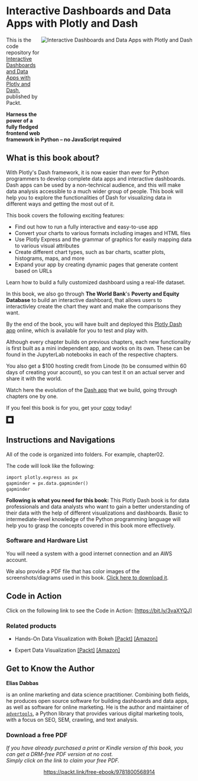 # Interactive Dashboards and Data Apps with Plotly and Dash

<a href="https://www.packtpub.com/product/interactive-dashboards-and-data-apps-with-plotly-and-dash/9781800568914?utm_source=github&utm_medium=repository&utm_campaign=9781800568914"><img src="https://static.packt-cdn.com/products/9781800568914/cover/smaller" alt="Interactive Dashboards and Data Apps with Plotly and Dash" height="256px" align="right"></a>

This is the code repository for [Interactive Dashboards and Data Apps with Plotly and Dash](https://www.packtpub.com/product/interactive-dashboards-and-data-apps-with-plotly-and-dash/9781800568914?utm_source=github&utm_medium=repository&utm_campaign=9781800568914), published by Packt.

**Harness the power of a fully fledged frontend web framework in Python – no JavaScript required**

## What is this book about?
With Plotly's Dash framework, it is now easier than ever for Python programmers to develop complete data apps and interactive dashboards. Dash apps can be used by a non-technical audience, and this will make data analysis accessible to a much wider group of people. This book will help you to explore the functionalities of Dash for visualizing data in different ways and getting the most out of it.

This book covers the following exciting features: 
* Find out how to run a fully interactive and easy-to-use app
* Convert your charts to various formats including images and HTML files
* Use Plotly Express and the grammar of graphics for easily mapping data to various visual attributes
* Create different chart types, such as bar charts, scatter plots, histograms, maps, and more
* Expand your app by creating dynamic pages that generate content based on URLs

Learn how to build a fully customized dashboard using a real-life dataset.

In this book, we also go through **The World Bank**'s **Poverty and Equity Database** to build
an interactive dashboard, that allows users to interactivley create the chart
they want and make the comparisons they want.

By the end of the book, you will have built and deployed this
[Plotly Dash app](https://povertydata.org) online, which is available for you to test and play with.

Although every chapter builds on previous chapters, each new functionality is
first built as a mini independent app, and works on its own. These can be found
in the JupyterLab notebooks in each of the respective chapters.

You also get a $100 hosting credit from Linode (to be consumed within 60 days of creating your account), so you can test it on an actual server and share it with the world.

Watch here the evolution of the [Dash app](https://www.youtube.com/watch?v=lIWU6IwWAxw) that we build, going through chapters one by one.

If you feel this book is for you, get your [copy](https://www.amazon.com/dp/B08XMW45VY) today!

<a href="https://www.packtpub.com/?utm_source=github&utm_medium=banner&utm_campaign=GitHubBanner"><img src="https://raw.githubusercontent.com/PacktPublishing/GitHub/master/GitHub.png" alt="https://www.packtpub.com/" border="5" /></a>

## Instructions and Navigations
All of the code is organized into folders. For example, chapter02.

The code will look like the following:
```
import plotly.express as px
gapminder = px.data.gapminder()
gapminder
```

**Following is what you need for this book:**
This Plotly Dash book is for data professionals and data analysts who want to gain a better understanding of their data with the help of different visualizations and dashboards. Basic to intermediate-level knowledge of the Python programming language will help you to grasp the concepts covered in this book more effectively.

### Software and Hardware List

You will need a system with a good internet connection and an AWS account.

We also provide a PDF file that has color images of the screenshots/diagrams used in this book. [Click here to download it](https://static.packt-cdn.com/downloads/9781800568914_ColorImages.pdf). 

## Code in Action

Click on the following link to see the Code in Action: [https://bit.ly/3vaXYQJ]

### Related products <Other books you may enjoy>
* Hands-On Data Visualization with Bokeh [[Packt]](https://www.packtpub.com/product/hands-on-data-visualization-with-bokeh/9781789135404) [[Amazon]](https://www.amazon.com/dp/B07DWG4T95)

* Expert Data Visualization [[Packt]](https://subscription.packtpub.com/book/web-development/9781786463494) [[Amazon]](https://www.amazon.com/dp/1786463490)

## Get to Know the Author
**Elias Dabbas**

is an online marketing and data science practitioner. Combining both fields, he produces open source software for building dashboards and data apps, as well as software for online marketing. He is the author and maintainer of [`advertools`](https://github.com/eliasdabbas/advertools), a Python library that provides various digital marketing tools, with a focus on SEO, SEM, crawling, and text analysis.




### Download a free PDF

 <i>If you have already purchased a print or Kindle version of this book, you can get a DRM-free PDF version at no cost.<br>Simply click on the link to claim your free PDF.</i>
<p align="center"> <a href="https://packt.link/free-ebook/9781800568914">https://packt.link/free-ebook/9781800568914 </a> </p>